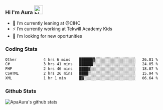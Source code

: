 ### Hi I'm Aura <img src="https://user-images.githubusercontent.com/1303154/88677602-1635ba80-d120-11ea-84d8-d263ba5fc3c0.gif" width="28px" alt="hi">

- 🔭 I’m currently leaning at @CIHC
- ⚡ I’m currently working at Tekwill Academy Kids
- 🤔 I’m looking for new oportunities


### Coding Stats

<!--START_SECTION:waka-->

```txt
Other            4 hrs 6 mins    ██████▓░░░░░░░░░░░░░░░░░░   26.81 %
C#               3 hrs 41 mins   ██████░░░░░░░░░░░░░░░░░░░   24.05 %
PHP              2 hrs 46 mins   ████▓░░░░░░░░░░░░░░░░░░░░   18.07 %
CSHTML           2 hrs 26 mins   ████░░░░░░░░░░░░░░░░░░░░░   15.94 %
XML              1 hr 1 min      █▓░░░░░░░░░░░░░░░░░░░░░░░   06.64 %
```

<!--END_SECTION:waka-->

### Github Stats

![ApaAura's github stats](https://github-readme-stats.vercel.app/api?username=ApaAura&count_private=true&theme=tokyonight&hide=contribs,prs)
